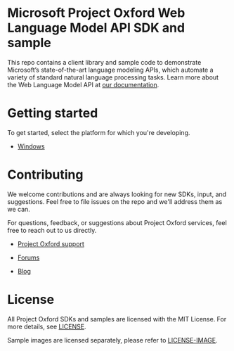Microsoft Project Oxford Web Language Model API SDK and sample
==============================================================

This repo contains a client library and sample code to demonstrate Microsoft’s state-of-the-art language modeling APIs, which automate a variety of standard natural language processing tasks.
Learn more about the Web Language Model API at [our documentation](<https://www.projectoxford.ai/weblm>).

Getting started
===============

To get started, select the platform for which you're developing.

-   [Windows](</WebLM/Windows/>)

Contributing
============
We welcome contributions and are always looking for new SDKs, input, and
suggestions. Feel free to file issues on the repo and we'll address them as we can. 

For questions, feedback, or suggestions about Project Oxford services, feel free to reach out to us directly.

-   [Project Oxford support](<mailto:oxfordSup@microsoft.com?subject=Project%20Oxford%20Support>)

-   [Forums](<https://social.msdn.microsoft.com/forums/azure/en-US/home?forum=mlapi>)

-   [Blog](<https://blogs.technet.com/b/machinelearning/archive/tags/project+oxford/default.aspx>)

License
=======

All Project Oxford SDKs and samples are licensed with the MIT License. For more details, see
[LICENSE](</LICENSE.md>).

Sample images are licensed separately, please refer to [LICENSE-IMAGE](</LICENSE-IMAGE.md>).
